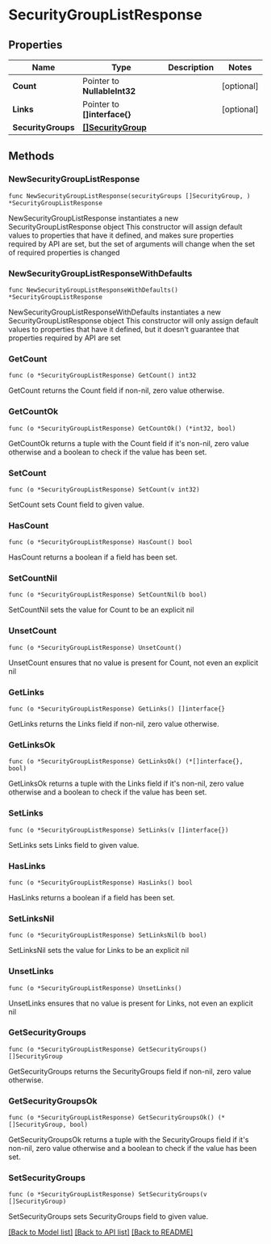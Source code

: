 # SecurityGroupListResponse

## Properties

Name | Type | Description | Notes
------------ | ------------- | ------------- | -------------
**Count** | Pointer to **NullableInt32** |  | [optional] 
**Links** | Pointer to **[]interface{}** |  | [optional] 
**SecurityGroups** | [**[]SecurityGroup**](SecurityGroup.md) |  | 

## Methods

### NewSecurityGroupListResponse

`func NewSecurityGroupListResponse(securityGroups []SecurityGroup, ) *SecurityGroupListResponse`

NewSecurityGroupListResponse instantiates a new SecurityGroupListResponse object
This constructor will assign default values to properties that have it defined,
and makes sure properties required by API are set, but the set of arguments
will change when the set of required properties is changed

### NewSecurityGroupListResponseWithDefaults

`func NewSecurityGroupListResponseWithDefaults() *SecurityGroupListResponse`

NewSecurityGroupListResponseWithDefaults instantiates a new SecurityGroupListResponse object
This constructor will only assign default values to properties that have it defined,
but it doesn't guarantee that properties required by API are set

### GetCount

`func (o *SecurityGroupListResponse) GetCount() int32`

GetCount returns the Count field if non-nil, zero value otherwise.

### GetCountOk

`func (o *SecurityGroupListResponse) GetCountOk() (*int32, bool)`

GetCountOk returns a tuple with the Count field if it's non-nil, zero value otherwise
and a boolean to check if the value has been set.

### SetCount

`func (o *SecurityGroupListResponse) SetCount(v int32)`

SetCount sets Count field to given value.

### HasCount

`func (o *SecurityGroupListResponse) HasCount() bool`

HasCount returns a boolean if a field has been set.

### SetCountNil

`func (o *SecurityGroupListResponse) SetCountNil(b bool)`

 SetCountNil sets the value for Count to be an explicit nil

### UnsetCount
`func (o *SecurityGroupListResponse) UnsetCount()`

UnsetCount ensures that no value is present for Count, not even an explicit nil
### GetLinks

`func (o *SecurityGroupListResponse) GetLinks() []interface{}`

GetLinks returns the Links field if non-nil, zero value otherwise.

### GetLinksOk

`func (o *SecurityGroupListResponse) GetLinksOk() (*[]interface{}, bool)`

GetLinksOk returns a tuple with the Links field if it's non-nil, zero value otherwise
and a boolean to check if the value has been set.

### SetLinks

`func (o *SecurityGroupListResponse) SetLinks(v []interface{})`

SetLinks sets Links field to given value.

### HasLinks

`func (o *SecurityGroupListResponse) HasLinks() bool`

HasLinks returns a boolean if a field has been set.

### SetLinksNil

`func (o *SecurityGroupListResponse) SetLinksNil(b bool)`

 SetLinksNil sets the value for Links to be an explicit nil

### UnsetLinks
`func (o *SecurityGroupListResponse) UnsetLinks()`

UnsetLinks ensures that no value is present for Links, not even an explicit nil
### GetSecurityGroups

`func (o *SecurityGroupListResponse) GetSecurityGroups() []SecurityGroup`

GetSecurityGroups returns the SecurityGroups field if non-nil, zero value otherwise.

### GetSecurityGroupsOk

`func (o *SecurityGroupListResponse) GetSecurityGroupsOk() (*[]SecurityGroup, bool)`

GetSecurityGroupsOk returns a tuple with the SecurityGroups field if it's non-nil, zero value otherwise
and a boolean to check if the value has been set.

### SetSecurityGroups

`func (o *SecurityGroupListResponse) SetSecurityGroups(v []SecurityGroup)`

SetSecurityGroups sets SecurityGroups field to given value.



[[Back to Model list]](../README.md#documentation-for-models) [[Back to API list]](../README.md#documentation-for-api-endpoints) [[Back to README]](../README.md)


